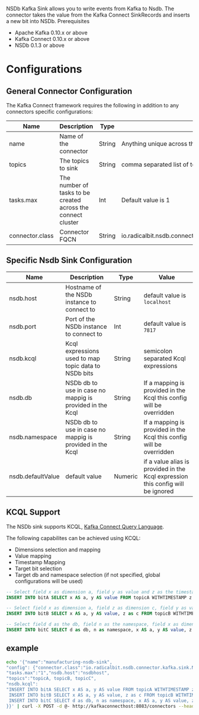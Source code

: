 NSDb Kafka Sink allows you to write events from Kafka to Nsdb.
The connector takes the value from the Kafka Connect SinkRecords and inserts a new bit into NSDb.
Prerequisites

- Apache Kafka 0.10.x or above
- Kafka Connect 0.10.x or above
- NSDb 0.1.3 or above

# Configurations

## General Connector Configuration
The Kafka Connect framework requires the following in addition to any connectors specific configurations:

Name  | Description  | Type  | Value
--|---|---|--
name  |  Name of the connector | String  |  Anything unique across the Connect cluster
topics  | The topics to sink | String | comma separated list of topics used in the connector
tasks.max  | The number of tasks to be created across the connect cluster  | Int | Default value is 1
connector.class  | Connector FQCN  |  String | io.radicalbit.nsdb.connector.kafka.sink.NsdbSinkConnector

## Specific Nsdb Sink Configuration
Name  | Description  | Type  | Value
--|---|---|--
nsdb.host  | Hostname of the NSDb instance to connect to | String | default value is `localhost`
nsdb.port  | Port of the NSDb instance to connect to | Int | default value is `7817`
nsdb.kcql  | Kcql expressions used to map topic data to NSDb bits | String  | semicolon separated Kcql expressions
nsdb.db  | NSDb db to use in case no mappig is provided in the Kcql | String  |  If a mapping is provided in the Kcql this config will be overridden
nsdb.namespace  | NSDb db to use in case no mappig is provided in the Kcql | String  | If a mapping is provided in the Kcql this config will be overridden
nsdb.defaultValue | default value | Numeric | if a value alias is provided in the Kcql expression this config will be ignored 

## KCQL Support

The NSDb sink supports KCQL, [Kafka Connect Query Language](https://github.com/Landoop/kafka-connect-query-language).

The following capabilites can be achieved using KCQL:

- Dimensions selection and mapping
- Value mapping
- Timestamp Mapping
- Target bit selection
- Target db and namespace selection (if not specified, global configurations will be used)

```sql
-- Select field x as dimension a, field y as value and z as the timestamp from topicA to bitA
INSERT INTO bitA SELECT x AS a, y AS value FROM topicA WITHTIMESTAMP z

-- Select field x as dimension a, field z as dimension c, field y as value and the current time as the timestamp from topicB to bitB
INSERT INTO bitB SELECT x AS a, y AS value, z as c FROM topicB WITHTIMESTAMP sys_time()

-- Select field d as the db, field n as the namespace, field x as dimension a, field z as dimension c, field y as value and the current time as the timestamp from topicB to bitB
INSERT INTO bitC SELECT d as db, n as namespace, x AS a, y AS value, z as c FROM topicC WITHTIMESTAMP sys_time()
```

## example
```bash
echo '{"name":"manufacturing-nsdb-sink",
"config": {"connector.class":"io.radicalbit.nsdb.connector.kafka.sink.NsdbSinkConnector",
"tasks.max":"1","nsdb.host":"nsdbhost",
"topics":"topicA, topicB, topicC",
"nsdb.kcql":
"INSERT INTO bitA SELECT x AS a, y AS value FROM topicA WITHTIMESTAMP z;
 INSERT INTO bitB SELECT x AS a, y AS value, z as c FROM topicB WITHTIMESTAMP sys_time();
 INSERT INTO bitC SELECT d as db, n as namespace, x AS a, y AS value, z as c FROM topicC WITHTIMESTAMP sys_time()"
}}' | curl -X POST -d @- http://kafkaconnecthost:8083/connectors --header "content-Type:application/json"
```
